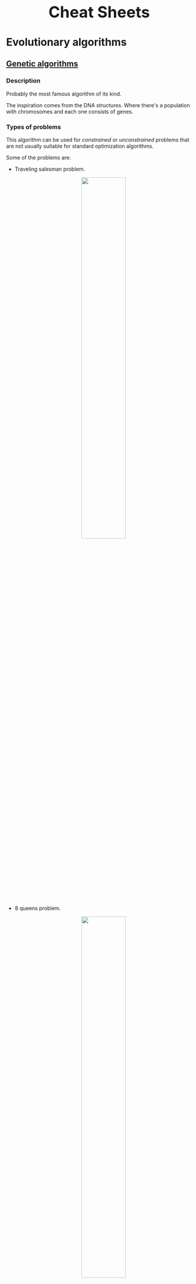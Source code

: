 <h1 align="center" style="font-size:3em">Cheat Sheets</h1>

# Evolutionary algorithms

## [Genetic algorithms](https://github.com/LuisR-jpg/School/blob/master/Optimizaci%C3%B3n%20y%20Metaheur%C3%ADsticas%20II/Evolutionary%20Computing/Genetic%20Algorithms/2.%20Genetic%20Algorithms.pdf)

### Description

Probably the most famous algorithm of its kind.

The inspiration comes from the DNA structures. 
Where there's a population with chromosomes and each one consists of genes. 

### Types of problems

This algorithm can be used for *constrained* or *unconstrained* problems that are not usually suitable for standard optimization algorithms.

Some of the problems are:

- Traveling salesman problem.

    <div align = "center">
        <img width = "50%" src = "https://raw.githubusercontent.com/LuisR-jpg/School/ace1251133c78f82a528922269753d4ef6a8190e/Optimizaci%C3%B3n%20y%20Metaheur%C3%ADsticas%20II/data/TSP.jpg">
    </div>

- 8 queens problem.

    <div align = "center">
        <img width = "50%" src = "https://raw.githubusercontent.com/LuisR-jpg/School/master/Optimizaci%C3%B3n%20y%20Metaheur%C3%ADsticas%20II/data/Solutions8Queens.webp">
    </div>

### Representation

There are several alternatives:

- Binary representation.
    
    It's the original approach; the implementation is an array of bools.

- Integer representation.
    
    Integer array.

- Real representation.

    Array $x$ where each $x_i$ is a real number.

### Parent selection technique

- Roulette/Proportional selection

    We can think of a roulette that has one slice per chromosome of the population. The size of the slice varies depending on the fitnesses; the better it is, the wider its corresponding slice is. 

- Tournament selection

    Consists of choosing k random elements and selecting the fittest one.

### Crossover/Recombination 

The goal is to generate an offspring combining the parents' properties. There are different approaches depending on the representation.

#### Binary and integer representation

- 1 point crossover.

    Consists of choosing a random pivot point and the new individual will be generated with the left side of the first parent and the right side of the second.

- N points crossover.

    Same idea as 1 point crossover but several sections are used.

- Uniform crossover. 

    The new individual is created element by element, randomly picking values from one parent or the other.

#### Real valued representation

- Discrete reproduction.

    Same as uniform crossover. 

- Asymmetric reproduction.

    The offspring is generated with a weighted sum. 
    $$o_i = \alpha p_1 + (1 - \alpha) p_2$$
    Where $\alpha$ is a value between 0 and 1. 

### Mutation

The goal is to modify individuals in order to explore the search space. Some of the most used techniques are:

- Bitwise mutation.
    
    Consists of choosing 1 or more genes and changing their values.

- Random resetting. 

    Consists of randomly choosing 1 or more genes and reset their values.

- Uniform mutation.

    Consists of randomly choosing 1 or more genes and replace their values by a number within the constraints.

- Swap mutation.

    Used for the permutation representation and consists of selecting two genes and swapping their values.

### Pseudocode

<p align = "center">Genetic algorithm</p>

```
Parameters: 
    N -> Population size
    G -> Maximum number of generations
    Pr -> Reproduction probability
    Pm -> Mutation probability
Return: The elite individual

Begin 
    Create the initial population
    Calculate the population fitness
    Get the elite
    While the number of generations is less than G or a good solution hasn't been found
        Select the parents
        Apply crossover
        Apply mutation
        Calculate the population fitness
        Get the elite or include the elite in the population
    End while
End
```

## [Evolution strategies](https://github.com/LuisR-jpg/School/blob/master/Optimizaci%C3%B3n%20y%20Metaheur%C3%ADsticas%20II/Evolutionary%20Computing/Evolution%20Strategies/EvolutionStrategies.pdf)

### Description

The main characteristis of this algorithms is the *self-adaptation* of parameters, since they evolve with the individual itself.

### Types of problems

It's designed to solve continuous multidimensional optimization problems problems.

### Representation

The individual's solution is represented with a vector of $d$ real values where $d$ is the number of features to optimize. In addition to the values, a *mutation step size* is used to guide the change of each individual's mutation. 

If all the variables to be calculated are in the same range, a single step size can be used.

$$<\vec{x_i}, \sigma_1>$$

Otherwise, a size per featue is recommended.

$$<\vec{x_i}, \vec{\sigma_1}>$$

### Parent selection technique

Completely random, this is because the whole population is seen as parent.

### Crossover/Recombination 

Two variants are used: 

- Intermediate recombination $$\frac{\vec{p_1} + \vec{p_2}}{2}$$

- Discrete recombination $$Random\;selection\;[\vec{p_1}_i, \vec{p_2}_i]$$



### Mutation

### Survivor selection

### Pseudocode

```
```

## [Evolutionary programming](https://github.com/LuisR-jpg/School/blob/master/Optimizaci%C3%B3n%20y%20Metaheur%C3%ADsticas%20II/Evolutionary%20Computing/Evolutionary%20Programming/0.%20Optimizaci%C3%B3n.pdf)

### Description

### Types of problems

### Representation

### Parent selection technique

### Crossover/Recombination 

### Mutation

### Survivor selection

### Pseudocode

```
```

## [Differential evolution](https://github.com/LuisR-jpg/School/blob/master/Optimizaci%C3%B3n%20y%20Metaheur%C3%ADsticas%20II/Evolutionary%20Computing/Differential%20Evolution/DifferentialEvolution.pdf)

### Description

### Types of problems

### Representation

### Parent selection technique

### Crossover/Recombination 

### Mutation

### Survivor selection

### Pseudocode

```
```

## [Genetic programming](https://github.com/LuisR-jpg/School/blob/master/Optimizaci%C3%B3n%20y%20Metaheur%C3%ADsticas%20II/Evolutionary%20Computing/Generic%20Programming/6.%20Genetic%20Programming.pdf)

### Description

### Types of problems

### Representation

### Parent selection technique

### Crossover/Recombination 

### Mutation

### Survivor selection

### Pseudocode

```
```

# Metaheuristics

## [Particle swarm optimization](https://github.com/LuisR-jpg/School/blob/master/Optimizaci%C3%B3n%20y%20Metaheur%C3%ADsticas%20II/Metaheuristics/ParticleSwarm/Particle_Swarm_Optimization.pdf)

### Description

### Types of problems

### Representation

### Parent selection technique

### Crossover/Recombination 

### Mutation

### Survivor selection

### Pseudocode

```
```

## Ant colony

### Description

### Types of problems

### Representation

### Parent selection technique

### Crossover/Recombination 

### Mutation

### Survivor selection

### Pseudocode

```
```